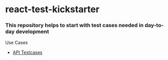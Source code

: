 # react-test-kickstarter

### This repository helps to start with test cases needed in day-to-day development


Use Cases
- [API Testcases](docs/api.md)